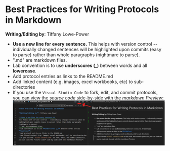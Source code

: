 # Best Practices for Writing Protocols in Markdown

**Writing/Editing by**: Tiffany Lowe-Power

* **Use a new line for every sentence.** 
This helps with version control -- individually changed sentences will be highlighted upon commits (easy to parse) rather than whole paragraphs (nightmare to parse).
* ".md" are markdown files.
* Lab convention is to use **underscores (_)** between words and all **lowercase**. 
* Add protocol entries as links to the README.md 
* Add linked content (e.g. images, excel workbooks, etc) to sub-directories
* If you use the `Visual Studio Code` to fork, edit, and commit protocols, you can view the *source code* side-by-side with the *markdown Preview*:
![How to open the preview markdown](images/preview_markdown_screenshot.png)
